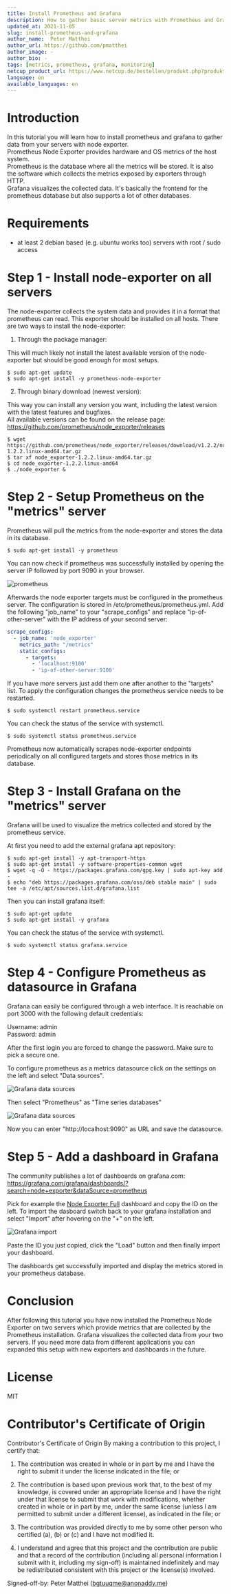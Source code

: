 ```yaml
---
title: Install Prometheus and Grafana
description: How to gather basic server metrics with Prometheus and Grafana
updated_at: 2021-11-05
slug: install-prometheus-and-grafana
author_name:  Peter Matthei
author_url: https://github.com/pmatthei
author_image: -
author_bio: -
tags: [metrics, prometheus, grafana, monitoring]
netcup_product_url: https://www.netcup.de/bestellen/produkt.php?produkt=2000
language: en
available_languages: en
---
```


# Introduction
In this tutorial you will learn how to install prometheus and grafana to gather data from your servers with node exporter.  
Prometheus Node Exporter provides hardware and OS metrics of the host system.  
Prometheus is the database where all the metrics will be stored. It is also the software which collects the metrics exposed by exporters through HTTP.  
Grafana visualizes the collected data. It's basically the frontend for the prometheus database but also supports a lot of other databases.

# Requirements
- at least 2 debian based (e.g. ubuntu works too) servers with root / sudo access

# Step 1 - Install node-exporter on all servers

The node-exporter collects the system data and provides it in a format that prometheus can read. This exporter should be installed on all hosts. There are two ways to install the node-exporter:

1. Through the package manager:

This will much likely not install the latest available version of the node-exporter but should be good enough for most setups.

```
$ sudo apt-get update
$ sudo apt-get install -y prometheus-node-exporter
```

2. Through binary download (newest version):

This way you can install any version you want, including the latest version with the latest features and bugfixes.  
All available versions can be found on the release page: https://github.com/prometheus/node_exporter/releases

```console
$ wget https://github.com/prometheus/node_exporter/releases/download/v1.2.2/node_exporter-1.2.2.linux-amd64.tar.gz
$ tar xf node_exporter-1.2.2.linux-amd64.tar.gz
$ cd node_exporter-1.2.2.linux-amd64
$ ./node_exporter &
```

# Step 2 - Setup Prometheus on the "metrics" server

Prometheus will pull the metrics from the node-exporter and stores the data in its database.

```
$ sudo apt-get install -y prometheus
```

You can now check if prometheus was successfully installed by opening the server IP followed by port 9090 in your browser.

![prometheus](images/prometheus.png)


Afterwards the node exporter targets must be configured in the prometheus server. The configuration is stored in /etc/prometheus/prometheus.yml.
Add the following "job_name" to your "scrape_configs" and replace "ip-of-other-server" with the IP address of your second server:

```yml
scrape_configs:
  - job_name: 'node_exporter'
    metrics_path: "/metrics"
    static_configs:
      - targets:
        - 'localhost:9100'
        - 'ip-of-other-server:9100'
```

If you have more servers just add them one after another to the "targets" list.
To apply the configuration changes the prometheus service needs to be restarted.

```
$ sudo systemctl restart prometheus.service
```

You can check the status of the service with systemctl.

```
$ sudo systemctl status prometheus.service
```

Prometheus now automatically scrapes node-exporter endpoints periodically on all configured targets and stores those metrics in its database.

# Step 3 - Install Grafana on the "metrics" server

Grafana will be used to visualize the metrics collected and stored by the prometheus service.

At first you need to add the external grafana apt repository:

```
$ sudo apt-get install -y apt-transport-https
$ sudo apt-get install -y software-properties-common wget
$ wget -q -O - https://packages.grafana.com/gpg.key | sudo apt-key add -
$ echo "deb https://packages.grafana.com/oss/deb stable main" | sudo tee -a /etc/apt/sources.list.d/grafana.list
```

Then you can install grafana itself:

```
$ sudo apt-get update
$ sudo apt-get install -y grafana
```

You can check the status of the service with systemctl.

```
$ sudo systemctl status grafana.service
```

# Step 4 - Configure Prometheus as datasource in Grafana

Grafana can easily be configured through a web interface. It is reachable on port 3000 with the following default credentials:

Username: admin  
Password: admin

After the first login you are forced to change the password. Make sure to pick a secure one.

To configure prometheus as a metrics datasource click on the settings on the left and select "Data sources".

![Grafana data sources](images/grafana-datasource-1.png)

Then select "Prometheus" as "Time series databases"

![Grafana data sources](images/grafana-datasource-2.png)

Now you can enter "http://localhost:9090" as URL and save the datasource.

# Step 5 - Add a dashboard in Grafana

The community publishes a lot of dashboards on grafana.com: https://grafana.com/grafana/dashboards/?search=node+exporter&dataSource=prometheus

Pick for example the [Node Exporter Full](https://grafana.com/grafana/dashboards/1860) dashboard and copy the ID on the left.
To import the dasboard switch back to your grafana installation and select "Import" after hovering on the "+" on the left.

![Grafana import](images/grafana-import-1.png)

Paste the ID you just copied, click the "Load" button and then finally import your dashboard.

The dashboards get successfully imported and display the metrics stored in your prometheus database.

# Conclusion
After following this tutorial you have now installed the Prometheus Node Exporter on two servers which provide metrics that are collected by the Prometheus installation.
Grafana visualizes the collected data from your two servers. If you need more data from different applications you can expanded this setup with new exporters and dashboards in the future.

# License
MIT

# Contributor's Certificate of Origin
Contributor's Certificate of Origin By making a contribution to this project, I certify that:

 1) The contribution was created in whole or in part by me and I have the right to submit it under the license indicated in the file; or

 2) The contribution is based upon previous work that, to the best of my knowledge, is covered under an appropriate license and I have the right under that license to submit that work with modifications, whether created in whole or in part by me, under the same license (unless I am permitted to submit under a different license), as indicated in the file; or

 3) The contribution was provided directly to me by some other person who certified (a), (b) or (c) and I have not modified it.

 4) I understand and agree that this project and the contribution are public and that a record of the contribution (including all personal information I submit with it, including my sign-off) is maintained indefinitely and may be redistributed consistent with this project or the license(s) involved.

Signed-off-by: Peter Matthei (bgtuuqme@anonaddy.me)
